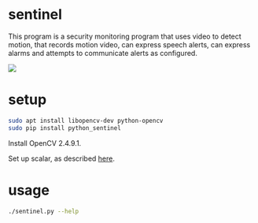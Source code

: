 # sentinel

This program is a security monitoring program that uses video to detect motion, that records motion video, can express speech alerts, can express alarms and attempts to communicate alerts as configured.

![](https://raw.githubusercontent.com/wdbm/sentinel/master/media/motion_detection.gif)

# setup

```Bash
sudo apt install libopencv-dev python-opencv
sudo pip install python_sentinel
```

Install OpenCV 2.4.9.1.

Set up scalar, as described [here](https://github.com/wdbm/scalar).

# usage

```Bash
./sentinel.py --help
```
